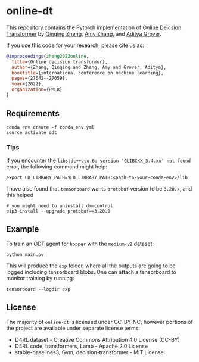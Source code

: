 # online-dt
This repository contains the Pytorch implementation of [Online Deicsion Transformer](https://arxiv.org/abs/2202.05607) by [Qinqing Zheng](https://enosair.github.io/), [Amy Zhang](https://amyzhang.github.io/), and [Aditya Grover](https://aditya-grover.github.io/).

If you use this code for your research, please cite us as:
```Bibtex
@inproceedings{zheng2022online,
  title={Online decision transformer},
  author={Zheng, Qinqing and Zhang, Amy and Grover, Aditya},
  booktitle={international conference on machine learning},
  pages={27042--27059},
  year={2022},
  organization={PMLR}
}
```

## Requirements
```console
conda env create -f conda_env.yml
source activate odt
```

### Tips
If you encounter the `libstdc++.so.6: version 'GLIBCXX_3.4.xx' not found` error, the following command might help:
```console
export LD_LIBRARY_PATH=$LD_LIBRARY_PATH:<path-to-your-conda-env>/lib
```
I have also found that `tensorboard` wants `protobuf` version to be `3.20.x`, and this helped
```console
# you might need to uninstall dm-control
pip3 install --upgrade protobuf==3.20.0
```


## Example
To train an ODT agent for `hopper` with the `medium-v2` dataset:
```console
python main.py
```
This will produce the `exp` folder, where all the outputs are going to be logged including tensorboard blobs. One can attach a tensorboard to monitor training by running:
```console
tensorboard --logdir exp
```

## License
The majority of `online-dt` is licensed under CC-BY-NC, however portions of the project are available under separate license terms:
* D4RL dataset -  Creative Commons Attribution 4.0 License (CC-BY)
* D4RL code, transformers, Lamb - Apache 2.0 License
* stable-baselines3, Gym, decision-transformer - MIT License

